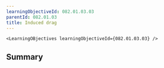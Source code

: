 ```yaml
---
learningObjectiveId: 082.01.03.03
parentId: 082.01.03
title: Induced drag
---
```


```tsx eval
<LearningOBjectives learningObjectiveId={082.01.03.03} />
```

## Summary
